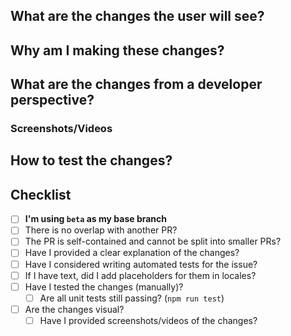 <!-- Make sure the title includes categorization (i.e. [Bug], [QoL], [Localization]) -->
<!-- Make sure that this PR is not overlapping with someone else's work -->
<!-- Please try to keep the PR self-contained (and small) -->

## What are the changes the user will see?
<!-- Summarize what are the changes from a user perspective on the application -->

## Why am I making these changes?
<!-- Explain why you decided to introduce these changes -->
<!-- Does it come from an issue or another PR? Please link it -->
<!-- Explain why you believe this can enhance user experience -->

## What are the changes from a developer perspective?
<!-- Explicitly state what are the changes introduced by the PR -->
<!-- You can make use of a comparison between what was the state before and after your PR changes -->

### Screenshots/Videos
<!-- If your change is changing anything on the user experience, please provide visual proofs of it -->
<!-- Please take screenshots/videos before and after your changes, to show what is brought by this PR -->

## How to test the changes?
<!-- How can a reviewer test your changes once they check out on your branch? -->
<!-- Did you just make use of the `src/overrides.ts` file? -->
<!-- Did you introduce any automated tests? -->
<!-- Do the reviewer need to do something special in order to test your change? -->

## Checklist
- [ ] **I'm using `beta` as my base branch**
- [ ] There is no overlap with another PR?
- [ ] The PR is self-contained and cannot be split into smaller PRs?
- [ ] Have I provided a clear explanation of the changes?
- [ ] Have I considered writing automated tests for the issue?
- [ ] If I have text, did I add placeholders for them in locales?
- [ ] Have I tested the changes (manually)?
    - [ ] Are all unit tests still passing? (`npm run test`)
- [ ] Are the changes visual?
  - [ ] Have I provided screenshots/videos of the changes?
